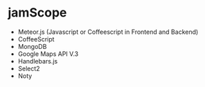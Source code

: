 jamScope
========
* Meteor.js (Javascript or Coffeescript in Frontend and Backend)
* CoffeeScript
* MongoDB
* Google Maps API V.3
* Handlebars.js
* Select2
* Noty
